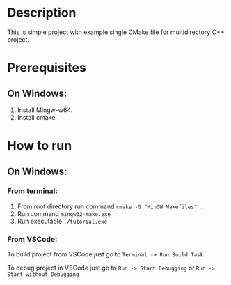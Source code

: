 # Description
This is simple project with example single CMake file for multidirectory C++ project.

# Prerequisites
## On Windows:

1. Install Mingw-w64.
1. Install cmake.

# How to run
## On Windows:

### From terminal:

1. From root directory run command `cmake -G "MinGW Makefiles" .`
1. Run command `mingw32-make.exe`
1. Run executable `./tutorial.exe`


### From VSCode:

To build project from VSCode just go to `Terminal -> Run Build Task`

To debug project in VSCode just go to `Run -> Start Debugging` or `Run -> Start without Debugging`